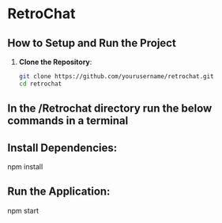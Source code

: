 # RetroChat

## How to Setup and Run the Project

1. **Clone the Repository**:
   ```bash
   git clone https://github.com/yourusername/retrochat.git
   cd retrochat

## In the /Retrochat directory run the below commands in a terminal

## Install Dependencies:

npm install

## Run the Application:

npm start


